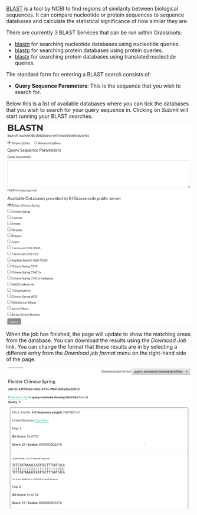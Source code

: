 
[BLAST](https://blast.ncbi.nlm.nih.gov/Blast.cgi) is a tool by NCBI to find regions of similarity between biological sequences. 
It can compare nucleotide or protein sequences to sequence databases and calculate the statistical significance of how similar they are.

There are currently 3 BLAST Services that can be run within Grassroots:

 * [blastn](https://grassroots.tools/service/blast-blastn) for searching nucleotide databases using nucleotide queries.
 * [blastp](https://grassroots.tools/service/blast-blastp) for searching protein databases using protein queries.
 * [blastx](https://grassroots.tools/service/blast-blastx) for searching protein databases using translated nucleotide queries.

The standard form for entering a BLAST search consists of:

 * **Query Sequence Parameters**: This is the sequence that you wish to search for.

Below this is a list of available databases where you can tick the databases that you wish to search for your query sequence in. Clicking on *Submit* will start running your BLAST searches.

![The form for submitting a BLAST search](images/basic_options.png "Submit BLAST Search")

When the job has finished, the page will update to show the matching areas from the database. You can download the results using the *Download Job* link. 
You can change the format that these results are in by selecting a different entry from the *Download job format* menu on the right-hand side of the page.

![The results from a BLAST search](images/results.png "BLAST Search Results")

